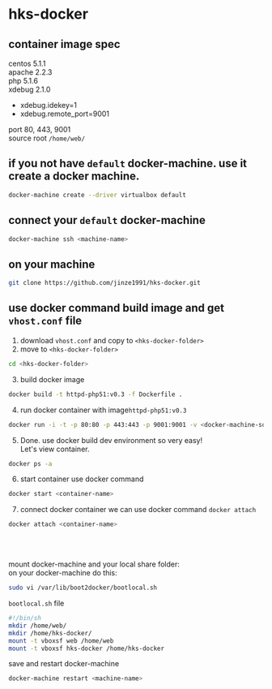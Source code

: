 #  hks-docker
## container image spec
centos 5.1.1 <br>
apache 2.2.3 <br> 
php 5.1.6 <br>
xdebug 2.1.0 <br>
- xdebug.idekey=1<br>
- xdebug.remote_port=9001<br>

port 80, 443, 9001 <br>
source root `/home/web/`
## if you not have `default` docker-machine. use it create a docker machine.
```bash
docker-machine create --driver virtualbox default
```
## connect your `default` docker-machine 
```bash
docker-machine ssh <machine-name>
```
## on your machine
```bash
git clone https://github.com/jinze1991/hks-docker.git
```

## use docker command build image and get `vhost.conf` file
1. download `vhost.conf` and copy to `<hks-docker-folder>`
2. move to `<hks-docker-folder>`
```bash
cd <hks-docker-folder>
```
3. build docker image
```bash
docker build -t httpd-php51:v0.3 -f Dockerfile .
```
4. run docker container with image`httpd-php51:v0.3`
```bash
docker run -i -t -p 80:80 -p 443:443 -p 9001:9001 -v <docker-machine-source-folder>:/home/web --name <container-name> httpd-php51:v0.3
```
5. Done. use docker build dev environment so very easy! <br>
Let's view container.
```bash
docker ps -a
```
6. start container use docker command 
```bash
docker start <container-name>
```
7. connect docker container we can use docker command `docker attach` 
```bash
docker attach <container-name>
```

<br><br>

mount docker-machine and your local share folder: <br>
on your docker-machine do this: 
```bash
sudo vi /var/lib/boot2docker/bootlocal.sh
```
`bootlocal.sh` file
```bash
#!/bin/sh
mkdir /home/web/
mkdir /home/hks-docker/
mount -t vboxsf web /home/web
mount -t vboxsf hks-docker /home/hks-docker
```
save and restart docker-machine
```bash
docker-machine restart <machine-name>
```
